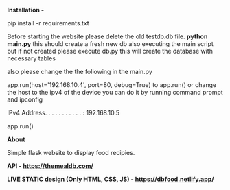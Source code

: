 <!-- # food-website-main -->


<b> Installation - </b>

pip install -r requirements.txt

Before starting the website please delete the old testdb.db file.
<b>python main.py</b>
this should create a fresh new db also executing the main script but if not created please execute db.py this will create the database with necessary tables

also please change the the following in the main.py

app.run(host='192.168.10.4', port=80, debug=True)
to 
app.run()
or 
change the host to the ipv4 of the device 
you can do it by running command prompt and ipconfig

IPv4 Address. . . . . . . . . . . : 192.168.10.5

app.run()
 
<b>About</b>

Simple flask website to display food recipies. 


<b>API - https://themealdb.com/</b>

<b>LIVE STATIC design (Only HTML, CSS, JS) - https://dbfood.netlify.app/</b>
